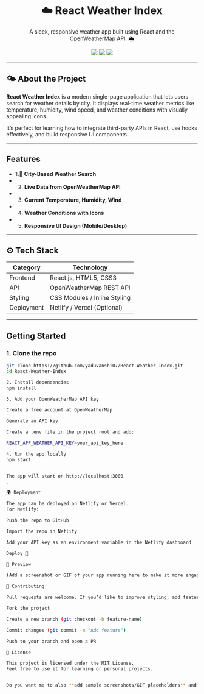 <h1 align="center">☁️ React Weather Index</h1>

<p align="center">
  A sleek, responsive weather app built using React and the OpenWeatherMap API. 🌦️
</p>

<p align="center">
  <img src="https://img.shields.io/badge/React-18.x-blue?style=flat-square&logo=react" />
  <img src="https://img.shields.io/badge/Weather%20API-OpenWeatherMap-orange?style=flat-square" />
  <img src="https://img.shields.io/badge/Deployment-Netlify-success?style=flat-square" />
</p>

---

## 🌤️ About the Project

**React Weather Index** is a modern single-page application that lets users search for weather details by city. It displays real-time weather metrics like temperature, humidity, wind speed, and weather conditions with visually appealing icons.

It’s perfect for learning how to integrate third-party APIs in React, use hooks effectively, and build responsive UI components.

---

##  Features

- 1.🔎 **City-Based Weather Search**
- 2. **Live Data from OpenWeatherMap API**
- 3. **Current Temperature, Humidity, Wind**
- 4. **Weather Conditions with Icons**
- 5. **Responsive UI Design (Mobile/Desktop)**

---

## ⚙ Tech Stack

| Category     | Technology                         |
|--------------|-------------------------------------|
| Frontend     | React.js, HTML5, CSS3               |
| API          | OpenWeatherMap REST API             |
| Styling      | CSS Modules / Inline Styling        |
| Deployment   | Netlify / Vercel (Optional)         |

---

##  Getting Started

### 1. Clone the repo
```bash
git clone https://github.com/yaduvanshi07/React-Weather-Index.git
cd React-Weather-Index

2. Install dependencies
npm install

3. Add your OpenWeatherMap API key

Create a free account at OpenWeatherMap

Generate an API key

Create a .env file in the project root and add:

REACT_APP_WEATHER_API_KEY=your_api_key_here

4. Run the app locally
npm start


The app will start on http://localhost:3000
.

🌍 Deployment

The app can be deployed on Netlify or Vercel.
For Netlify:

Push the repo to GitHub

Import the repo in Netlify

Add your API key as an environment variable in the Netlify dashboard

Deploy 🚀

📸 Preview

(Add a screenshot or GIF of your app running here to make it more engaging.)

🤝 Contributing

Pull requests are welcome. If you’d like to improve styling, add features, or fix bugs:

Fork the project

Create a new branch (git checkout -b feature-name)

Commit changes (git commit -m "Add feature")

Push to your branch and open a PR

📜 License

This project is licensed under the MIT License.
Feel free to use it for learning or personal projects.


Do you want me to also **add sample screenshots/GIF placeholders** and maybe a **“Future Improvements”** section (like forecast view, dark mode, geolocation-based weather) to make it look more complete?

